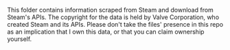 This folder contains information scraped from Steam and download from Steam's APIs. The copyright for the data is held by Valve Corporation, who created Steam and its APIs. Please don't take the files' presence in this repo as an implication that I own this data, or that you can claim ownership yourself.